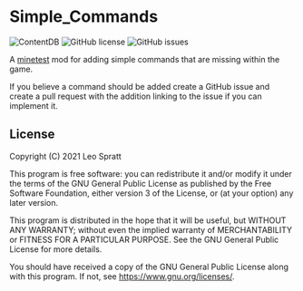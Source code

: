 # Simple_Commands
![ContentDB](https://content.minetest.net/packages/enchant97/simple_commands/shields/downloads/)
![GitHub license](https://img.shields.io/github/license/enchant97/minetest_simple_commands)
![GitHub issues](https://img.shields.io/github/issues/enchant97/minetest_simple_commands)

A [minetest](https://www.minetest.net/) mod for adding simple
commands that are missing within the game.

If you believe a command should be added
create a GitHub issue and create a pull
request with the addition linking to the issue
if you can implement it.

## License
Copyright (C) 2021  Leo Spratt

This program is free software: you can redistribute it and/or modify
it under the terms of the GNU General Public License as published by
the Free Software Foundation, either version 3 of the License, or
(at your option) any later version.

This program is distributed in the hope that it will be useful,
but WITHOUT ANY WARRANTY; without even the implied warranty of
MERCHANTABILITY or FITNESS FOR A PARTICULAR PURPOSE.  See the
GNU General Public License for more details.

You should have received a copy of the GNU General Public License
along with this program.  If not, see <https://www.gnu.org/licenses/>.
